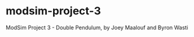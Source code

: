 modsim-project-3
================

ModSim Project 3 - Double Pendulum, by Joey Maalouf and Byron Wasti
